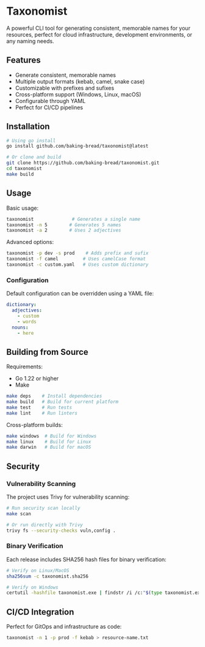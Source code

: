 # Taxonomist

A powerful CLI tool for generating consistent, memorable names for your resources, perfect for cloud infrastructure, development environments, or any naming needs.

## Features

- Generate consistent, memorable names
- Multiple output formats (kebab, camel, snake case)
- Customizable with prefixes and sufixes
- Cross-platform support (Windows, Linux, macOS)
- Configurable through YAML
- Perfect for CI/CD pipelines

## Installation

```bash
# Using go install
go install github.com/baking-bread/taxonomist@latest

# Or clone and build
git clone https://github.com/baking-bread/taxonomist.git
cd taxonomist
make build
```

## Usage

Basic usage:

```bash
taxonomist              # Generates a single name
taxonomist -n 5        # Generates 5 names
taxonomist -a 2        # Uses 2 adjectives
```

Advanced options:

```bash
taxonomist -p dev -s prod    # Adds prefix and sufix
taxonomist -f camel         # Uses camelCase format
taxonomist -c custom.yaml   # Uses custom dictionary
```

### Configuration

Default configuration can be overridden using a YAML file:

```yaml
dictionary:
  adjectives:
    - custom
    - words
  nouns:
    - here
```

## Building from Source

Requirements:

- Go 1.22 or higher
- Make

```bash
make deps    # Install dependencies
make build   # Build for current platform
make test    # Run tests
make lint    # Run linters
```

Cross-platform builds:

```bash
make windows  # Build for Windows
make linux    # Build for Linux
make darwin   # Build for macOS
```

## Security

### Vulnerability Scanning

The project uses Trivy for vulnerability scanning:

```bash
# Run security scan locally
make scan

# Or run directly with Trivy
trivy fs --security-checks vuln,config .
```

### Binary Verification

Each release includes SHA256 hash files for binary verification:

```bash
# Verify on Linux/MacOS
sha256sum -c taxonomist.sha256

# Verify on Windows
certutil -hashfile taxonomist.exe | findstr /i /c:"$(type taxonomist.exe.sha256)"
```

## CI/CD Integration

Perfect for GitOps and infrastructure as code:

```bash
taxonomist -n 1 -p prod -f kebab > resource-name.txt
```

